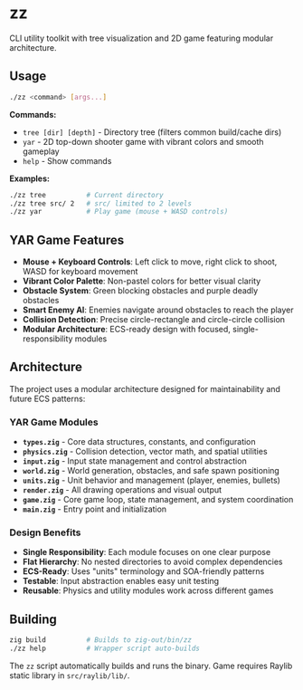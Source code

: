 # zz

CLI utility toolkit with tree visualization and 2D game featuring modular architecture.

## Usage

```bash
./zz <command> [args...]
```

**Commands:**
- `tree [dir] [depth]` - Directory tree (filters common build/cache dirs)
- `yar` - 2D top-down shooter game with vibrant colors and smooth gameplay
- `help` - Show commands

**Examples:**
```bash
./zz tree          # Current directory
./zz tree src/ 2   # src/ limited to 2 levels
./zz yar           # Play game (mouse + WASD controls)
```

## YAR Game Features

- **Mouse + Keyboard Controls**: Left click to move, right click to shoot, WASD for keyboard movement
- **Vibrant Color Palette**: Non-pastel colors for better visual clarity
- **Obstacle System**: Green blocking obstacles and purple deadly obstacles
- **Smart Enemy AI**: Enemies navigate around obstacles to reach the player
- **Collision Detection**: Precise circle-rectangle and circle-circle collision
- **Modular Architecture**: ECS-ready design with focused, single-responsibility modules

## Architecture

The project uses a modular architecture designed for maintainability and future ECS patterns:

### YAR Game Modules
- **`types.zig`** - Core data structures, constants, and configuration
- **`physics.zig`** - Collision detection, vector math, and spatial utilities  
- **`input.zig`** - Input state management and control abstraction
- **`world.zig`** - World generation, obstacles, and safe spawn positioning
- **`units.zig`** - Unit behavior and management (player, enemies, bullets)
- **`render.zig`** - All drawing operations and visual output
- **`game.zig`** - Core game loop, state management, and system coordination
- **`main.zig`** - Entry point and initialization

### Design Benefits
- **Single Responsibility**: Each module focuses on one clear purpose
- **Flat Hierarchy**: No nested directories to avoid complex dependencies
- **ECS-Ready**: Uses "units" terminology and SOA-friendly patterns
- **Testable**: Input abstraction enables easy unit testing
- **Reusable**: Physics and utility modules work across different games

## Building

```bash
zig build          # Builds to zig-out/bin/zz
./zz help          # Wrapper script auto-builds
```

The `zz` script automatically builds and runs the binary. Game requires Raylib static library in `src/raylib/lib/`.